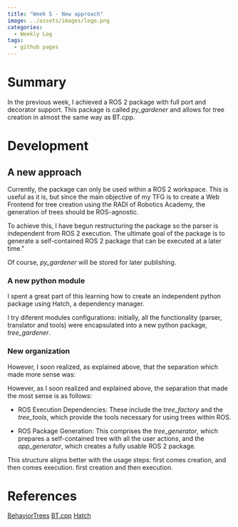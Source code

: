 ```yaml
---
title: "Week 5 - New approach"
image: ../assets/images/logo.png
categories:
  - Weekly Log
tags:
  - github pages
---
```


# Summary

In the previous week, I achieved a ROS 2 package with full port and decorator support. This package is called *py_gardener* and allows for tree creation in almost the same way as BT.cpp. 

# Development

## A new approach

Currently, the package can only be used within a ROS 2 workspace. This is useful as it is, but since the main objective of my TFG is to create a Web Frontend for tree creation using the RADI of Robotics Academy, the generation of trees should be ROS-agnostic.

To achieve this, I have begun restructuring the package so the parser is independent from ROS 2 execution. The ultimate goal of the package is to generate a self-contained ROS 2 package that can be executed at a later time."

Of course, *py_gardener* will be stored for later publishing. 

### A new python module

I spent a great part of this learning how to create an independent python package using Hatch, a dependency manager. 

I try diferent modules configurations: initially, all the functionality (parser, translator and tools) were encapsulated into a new python package, *tree_gardener*. 

### New organization

However, I soon realized, as explained above, that the separation which made more sense was:

However, as I soon realized and explained above, the separation that made the most sense is as follows:

- ROS Execution Dependencies: These include the *tree_factory* and the *tree_tools*, which provide the tools necessary for using trees within ROS.

- ROS Package Generation: This comprises the *tree_generator*, which prepares a  self-contained tree with all the user actions, and the *app_generator*, which creates a fully usable ROS 2 package.

This structure aligns better with the usage steps: first comes creation, and then comes execution. first creation and then execution. 

# References

[BehaviorTrees](https://github.com/JdeRobot/BehaviorTrees/tree/main)
[BT.cpp](https://www.behaviortree.dev/docs/nodes-library/DecoratorNode)
[Hatch](https://hatch.pypa.io/latest/)

